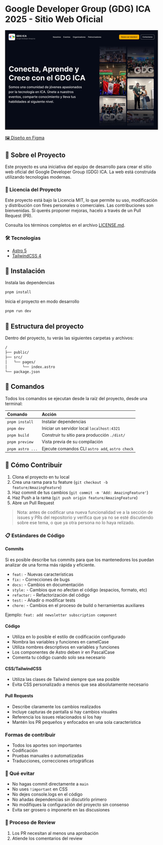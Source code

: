 # Google Developer Group (GDG) ICA 2025 - Sitio Web Oficial

![gdg cover image](preview.png)

[🖼️ Diseño en Figma](https://www.figma.com/design/OsE9m2hnvt7DjuI7e7Ocx3/GDG-ICA?node-id=0-1&t=XAHKhrJY81pkcRk6-1)

## 🚀 Sobre el Proyecto

Este proyecto es una iniciativa del equipo de desarrollo para crear el sitio web oficial del Google Developer Group (GDG) ICA. La web está construida utilizando tecnologías modernas.

### 📝 Licencia del Proyecto

Este proyecto está bajo la Licencia MIT, lo que permite su uso, modificación y distribución con fines personales o comerciales.
Las contribuciones son bienvenidas. Si querés proponer mejoras, hacelo a través de un Pull Request (PR).

Consulta los términos completos en el archivo [LICENSE.md](LICENSE.md).

### 🛠️ Tecnologías

- [Astro 5](https://astro.build)
- [TailwindCSS 4](https://tailwindcss.com)

## 🔧 Instalación

Instala las dependencias

```sh
pnpm install
```

Inicia el proyecto en modo desarrollo

```sh
pnpm run dev
```

## 🚀 Estructura del proyecto

Dentro del proyecto, tu verás las siguientes carpetas y archivos:

```plaintext
/
├── public/
├── src/
│   └── pages/
│       └── index.astro
└── package.json
```

## 🧞 Comandos

Todos los comandos se ejecutan desde la raíz del proyecto, desde una terminal:

| Comando          | Acción                                          |
| :--------------- | :---------------------------------------------- |
| `pnpm install`   | Instalar dependencias                           |
| `pnpm dev`       | Iniciar un servidor local `localhost:4321`      |
| `pnpm build`     | Construir tu sitio para producción `./dist/`    |
| `pnpm preview`   | Vista previa de su compilación                  |
| `pnpm astro ...` | Ejecute comandos CLI `astro add`, `astro check` |

## 🤝 Cómo Contribuir

1. Clona el proyecto en tu local
2. Crea una rama para tu feature (`git checkout -b feature/AmazingFeature`)
3. Haz commit de tus cambios (`git commit -m 'Add: AmazingFeature'`)
4. Haz Push a la rama (`git push origin feature/AmazingFeature`)
5. Abre un Pull Request

> Nota: antes de codificar una nueva funcionalidad ve a la sección de issues y PRs del repositorio y verifica que ya no se esté discutiendo sobre ese tema, o que ya otra persona no lo haya relizado.

### 📋 Estándares de Código

#### Commits

Si es posible describe tus commits para que los mantenedores los puedan analizar de una forma más rápida y eficiente.

- `feat:` - Nuevas características
- `fix:` - Correcciones de bugs
- `docs:` - Cambios en documentación
- `style:` - Cambios que no afectan el código (espacios, formato, etc)
- `refactor:` - Refactorización del código
- `test:` - Añadir o modificar tests
- `chore:` - Cambios en el proceso de build o herramientas auxiliares

Ejemplo: `feat: add newsletter subscription component`

#### Código

- Utiliza en lo posible el estilo de codificación configurado
- Nombra las variables y funciones en camelCase
- Utiliza nombres descriptivos en variables y funciones
- Los componentes de Astro deben ir en PascalCase
- Comenta tu código cuando solo sea necesario

#### CSS/TailwindCSS

- Utiliza las clases de Tailwind siempre que sea posible
- Evita CSS personalizado a menos que sea absolutamente necesario

#### Pull Requests

- Describe claramente los cambios realizados
- Incluye capturas de pantalla si hay cambios visuales
- Referencia los issues relacionados si los hay
- Mantén los PR pequeños y enfocados en una sola característica

### Formas de contribuir

- Todos los aportes son importantes
- Codificación
- Pruebas manuales o automatizadas
- Traducciones, correcciones ortográficas

### 🚫 Qué evitar

- No hagas commit directamente a `main`
- No uses `!important` en CSS
- No dejes console.logs en el código
- No añadas dependencias sin discutirlo primero
- No modifiques la configuración del proyecto sin consenso
- Evita ser grosero o imponerte en las discusiones

### 👥 Proceso de Review

1. Los PR necesitan al menos una aprobación
2. Atiende los comentarios del review
